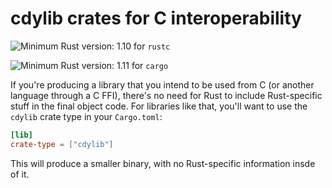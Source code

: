 # cdylib crates for C interoperability

![Minimum Rust version: 1.10](https://img.shields.io/badge/Minimum%20Rust%20Version-1.10-brightgreen.svg) for `rustc`

![Minimum Rust version: 1.11](https://img.shields.io/badge/Minimum%20Rust%20Version-1.11-brightgreen.svg) for `cargo`

If you're producing a library that you intend to be used from C (or another
language through a C FFI), there's no need for Rust to include Rust-specific
stuff in the final object code. For libraries like that, you'll want to use
the `cdylib` crate type in your `Cargo.toml`:

```toml
[lib]
crate-type = ["cdylib"]
```

This will produce a smaller binary, with no Rust-specific information insde
of it.